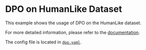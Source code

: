 # DPO on HumanLike Dataset

This example shows the usage of DPO on the HumanLike dataset.

For more detailed information, please refer to the [documentation](../../docs/sphinx_doc/source/tutorial/example_dpo.md).

The config file is located in [`dpo.yaml`](dpo.yaml).
